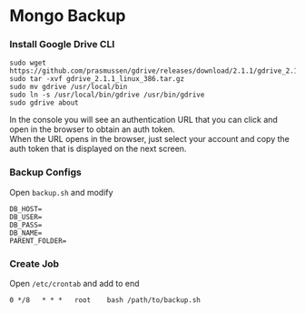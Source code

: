 # Mongo Backup

### Install Google Drive CLI
```
sudo wget https://github.com/prasmussen/gdrive/releases/download/2.1.1/gdrive_2.1.1_linux_386.tar.gz
sudo tar -xvf gdrive_2.1.1_linux_386.tar.gz
sudo mv gdrive /usr/local/bin
sudo ln -s /usr/local/bin/gdrive /usr/bin/gdrive
sudo gdrive about
```
In the console you will see an authentication URL that you can click and open in the browser to obtain an auth token.<br>
When the URL opens in the browser, just select your account and copy the auth token that is displayed on the next screen.

### Backup Configs
Open `backup.sh` and modify
```
DB_HOST=
DB_USER=
DB_PASS=
DB_NAME=
PARENT_FOLDER=
```

### Create Job
Open `/etc/crontab` and add to end<br>
```
0 */8   * * *   root    bash /path/to/backup.sh
```
